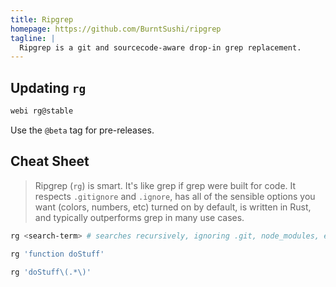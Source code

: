 ```yaml
---
title: Ripgrep
homepage: https://github.com/BurntSushi/ripgrep
tagline: |
  Ripgrep is a git and sourcecode-aware drop-in grep replacement.
---
```


## Updating `rg`

```bash
webi rg@stable
```

Use the `@beta` tag for pre-releases.

## Cheat Sheet

> Ripgrep (`rg`) is smart. It's like grep if grep were built for code. It
> respects `.gitignore` and `.ignore`, has all of the sensible options you
> want (colors, numbers, etc) turned on by default, is written in Rust, and
> typically outperforms grep in many use cases.

```bash
rg <search-term> # searches recursively, ignoring .git, node_modules, etc
```

```bash
rg 'function doStuff'
```

```bash
rg 'doStuff\(.*\)'
```
